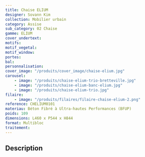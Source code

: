 ```yaml
---
title: Chaise ELIUM
designer: Sovann Kim
collection: Mobilier urbain
category: Assise
sub_category: 02 Chaise
gamme: ELIUM
cover_undertext:
motifs:
motif_vegetal:
motif_window:
portes:
bal:
personnalisation:
cover_image: "/produits/cover_image/chaise-elium.jpg"
carousel:
    - image: "/produits/chaise-elium-trio-bretteville.jpg"
    - image: "/produits/chaise-elium-banc-elium.jpg"
    - image: "/produits/chaise-elium-trio.jpg"
filaire:
    - image: "/produits/filaires/filaire-chaise-elium-2.png"
reference: CHELIUM0101
materiau: Béton Fibré à Ultra-hautes Performances (BFUP)
poids: 109
dimensions: L460 x P544 x H844
format: Multibloc
traitement:
---
```


## Description
